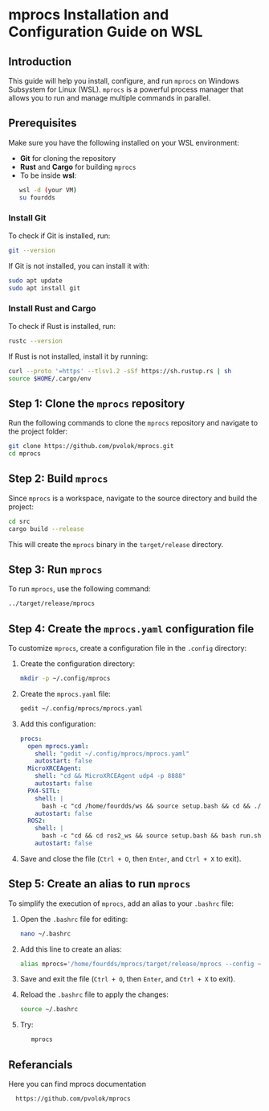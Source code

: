 
# mprocs Installation and Configuration Guide on WSL

## Introduction

This guide will help you install, configure, and run `mprocs` on Windows Subsystem for Linux (WSL). `mprocs` is a powerful process manager that allows you to run and manage multiple commands in parallel.

## Prerequisites

Make sure you have the following installed on your WSL environment:
- **Git** for cloning the repository
- **Rust** and **Cargo** for building `mprocs`
- To be inside **wsl**:
```bash
   wsl -d (your VM)
   su fourdds
```

### Install Git

To check if Git is installed, run:
```bash
git --version
```
If Git is not installed, you can install it with:
```bash
sudo apt update
sudo apt install git
```

### Install Rust and Cargo

To check if Rust is installed, run:
```bash
rustc --version
```
If Rust is not installed, install it by running:
```bash
curl --proto '=https' --tlsv1.2 -sSf https://sh.rustup.rs | sh
source $HOME/.cargo/env
```

## Step 1: Clone the `mprocs` repository

Run the following commands to clone the `mprocs` repository and navigate to the project folder:
```bash
git clone https://github.com/pvolok/mprocs.git
cd mprocs
```

## Step 2: Build `mprocs`

Since `mprocs` is a workspace, navigate to the source directory and build the project:
```bash
cd src
cargo build --release
```

This will create the `mprocs` binary in the `target/release` directory.

## Step 3: Run `mprocs`

To run `mprocs`, use the following command:
```bash
../target/release/mprocs
```

## Step 4: Create the `mprocs.yaml` configuration file

To customize `mprocs`, create a configuration file in the `.config` directory:

1. Create the configuration directory:
   ```bash
   mkdir -p ~/.config/mprocs
   ```

2. Create the `mprocs.yaml` file:
   ```bash
   gedit ~/.config/mprocs/mprocs.yaml
   ```

3. Add this configuration:
   ```yaml
   procs:
     open mprocs.yaml:
       shell: "gedit ~/.config/mprocs/mprocs.yaml"
       autostart: false
     MicroXRCEAgent:
       shell: "cd && MicroXRCEAgent udp4 -p 8888"
       autostart: false
     PX4-SITL:
       shell: |
         bash -c "cd /home/fourdds/ws && source setup.bash && cd && ./PX4-Autopilot/Tools/simulation/gazebo-classic/sitl_multiple_run.sh -n 5 -w find_targets"
       autostart: false
     ROS2:
       shell: |
         bash -c "cd && cd ros2_ws && source setup.bash && bash run.sh -n 5"
       autostart: false

   ```

4. Save and close the file (`Ctrl + O`, then `Enter`, and `Ctrl + X` to exit).

## Step 5: Create an alias to run `mprocs`

To simplify the execution of `mprocs`, add an alias to your `.bashrc` file:

1. Open the `.bashrc` file for editing:
   ```bash
   nano ~/.bashrc
   ```

2. Add this line to create an alias:
   ```bash
   alias mprocs='/home/fourdds/mprocs/target/release/mprocs --config ~/.config/mprocs/mprocs.yaml'
   ```

3. Save and exit the file (`Ctrl + O`, then `Enter`, and `Ctrl + X` to exit).

4. Reload the `.bashrc` file to apply the changes:
   ```bash
   source ~/.bashrc
   ```

5. Try:
   ```bash
      mprocs
   ```

## Referancials
Here you can find mprocs documentation
 ```bash
   https://github.com/pvolok/mprocs
 ```



